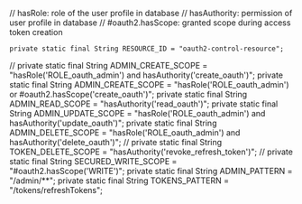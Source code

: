 // hasRole: role of the user profile in database
	// hasAuthority: permission of user profile in database
	// #oauth2.hasScope: granted scope during access token creation

	private static final String RESOURCE_ID = "oauth2-control-resource";
//	private static final String ADMIN_CREATE_SCOPE = "hasRole('ROLE_oauth_admin') and hasAuthority('create_oauth')";
	private static final String ADMIN_CREATE_SCOPE = "hasRole('ROLE_oauth_admin') or #oauth2.hasScope('create_oauth')";
	private static final String ADMIN_READ_SCOPE = "hasAuthority('read_oauth')";
	private static final String ADMIN_UPDATE_SCOPE = "hasRole('ROLE_oauth_admin') and hasAuthority('update_oauth')";
	private static final String ADMIN_DELETE_SCOPE = "hasRole('ROLE_oauth_admin') and hasAuthority('delete_oauth')";
//	private static final String TOKEN_DELETE_SCOPE = "hasAuthority('revoke_refresh_token')";
//	private static final String SECURED_WRITE_SCOPE = "#oauth2.hasScope('WRITE')";
	private static final String ADMIN_PATTERN = "/admin/**";
	private static final String TOKENS_PATTERN = "/tokens/refreshTokens";
